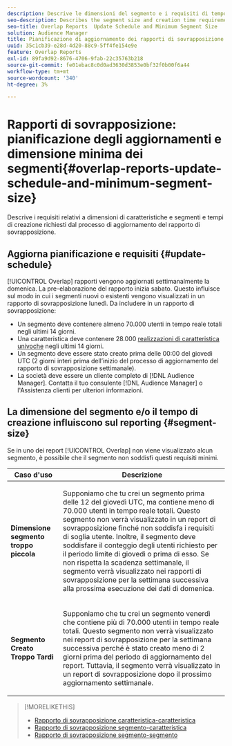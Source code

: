 ```yaml
---
description: Descrive le dimensioni del segmento e i requisiti di tempo di creazione richiesti dal processo di aggiornamento del rapporto di sovrapposizione.
seo-description: Describes the segment size and creation time requirements required by the Overlap report update process.
seo-title: Overlap Reports  Update Schedule and Minimum Segment Size
solution: Audience Manager
title: Pianificazione di aggiornamento dei rapporti di sovrapposizione e dimensione minima del segmento
uuid: 35c1cb39-e28d-4d20-88c9-5ff4fe154e9e
feature: Overlap Reports
exl-id: 89fa9d92-8676-4706-9fab-22c35763b218
source-git-commit: fe01ebac8c0d0ad3630d3853e0bf32f0b00f6a44
workflow-type: tm+mt
source-wordcount: '340'
ht-degree: 3%

---
```


# Rapporti di sovrapposizione: pianificazione degli aggiornamenti e dimensione minima dei segmenti{#overlap-reports-update-schedule-and-minimum-segment-size}

Descrive i requisiti relativi a dimensioni di caratteristiche e segmenti e tempi di creazione richiesti dal processo di aggiornamento del rapporto di sovrapposizione.

## Aggiorna pianificazione e requisiti {#update-schedule}

[!UICONTROL Overlap] rapporti vengono aggiornati settimanalmente la domenica. La pre-elaborazione del rapporto inizia sabato. Questo influisce sul modo in cui i segmenti nuovi o esistenti vengono visualizzati in un rapporto di sovrapposizione lunedì. Da includere in un rapporto di sovrapposizione:

* Un segmento deve contenere almeno 70.000 utenti in tempo reale totali negli ultimi 14 giorni.
* Una caratteristica deve contenere 28.000 [realizzazioni di caratteristica univoche](/help/using/features/traits/trait-and-segment-qualification-reference.md) negli ultimi 14 giorni.
* Un segmento deve essere stato creato prima delle 00:00 del giovedì UTC (2 giorni interi prima dell’inizio del processo di aggiornamento del rapporto di sovrapposizione settimanale).
* La società deve essere un cliente completo di [!DNL Audience Manager]. Contatta il tuo consulente [!DNL Audience Manager] o l&#39;Assistenza clienti per ulteriori informazioni.

## La dimensione del segmento e/o il tempo di creazione influiscono sul reporting {#segment-size}

Se in uno dei report [!UICONTROL Overlap] non viene visualizzato alcun segmento, è possibile che il segmento non soddisfi questi requisiti minimi.

<table id="table_BE2937C1FA314BBDBD1D026321D6E6B1"> 
 <thead> 
  <tr> 
   <th colname="col1" class="entry"> Caso d'uso </th> 
   <th colname="col2" class="entry"> Descrizione </th> 
  </tr> 
 </thead>
 <tbody> 
  <tr> 
   <td colname="col1"> <p> <b>Dimensione segmento troppo piccola</b> </p> </td> 
   <td colname="col2"> <p>Supponiamo che tu crei un segmento prima delle 12 del giovedì UTC, ma contiene meno di 70.000 utenti in tempo reale totali. Questo segmento non verrà visualizzato in un report di sovrapposizione <span class="wintitle"></span> finché non soddisfa i requisiti di soglia utente. Inoltre, il segmento deve soddisfare il conteggio degli utenti richiesto per il periodo limite di giovedì o prima di esso. Se non rispetta la scadenza settimanale, il segmento verrà visualizzato nei <span class="wintitle"> rapporti di sovrapposizione</span> per la settimana successiva alla prossima esecuzione dei dati di domenica. </p> </td> 
  </tr> 
  <tr> 
   <td colname="col1"> <p> <b>Segmento Creato Troppo Tardi</b> </p> </td> 
   <td colname="col2"> <p>Supponiamo che tu crei un segmento venerdì che contiene più di 70.000 utenti in tempo reale totali. Questo segmento non verrà visualizzato nei <span class="wintitle"> report di sovrapposizione</span> per la settimana successiva perché è stato creato meno di 2 giorni prima del periodo di aggiornamento del report. Tuttavia, il segmento verrà visualizzato in un report di sovrapposizione <span class="wintitle"></span> dopo il prossimo aggiornamento settimanale. </p> </td> 
  </tr> 
 </tbody> 
</table>

>[!MORELIKETHIS]
>
>* [Rapporto di sovrapposizione caratteristica-caratteristica](../../reporting/dynamic-reports/trait-trait-overlap-report.md#trait-to-trait-overlap-report)
>* [Rapporto di sovrapposizione segmento-caratteristica](../../reporting/dynamic-reports/segment-trait-overlap-report.md)
>* [Rapporto di sovrapposizione segmento-segmento](../../reporting/dynamic-reports/segment-segment-overlap-report.md)

